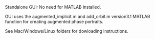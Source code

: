 Standalone GUI: No need for MATLAB installed.

GUI uses the augmented_implicit.m and add_orbit.m version3.1 MATLAB function for creating augmented phase portraits.

See Mac/Windows/Linux folders for dowloading instructions.
